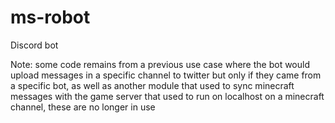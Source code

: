 # ms-robot
Discord bot

Note: some code remains from a previous use case where the bot would upload messages in a specific channel to twitter but only if they came from a specific bot, as well as another module that used to sync minecraft messages with the game server that used to run on localhost on a minecraft channel, these are no longer in use

